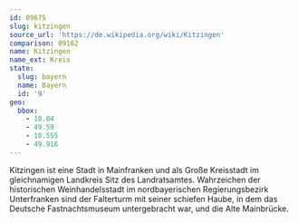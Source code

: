 ```yaml
---
id: 09675
slug: kitzingen
source_url: 'https://de.wikipedia.org/wiki/Kitzingen'
comparison: 09162
name: Kitzingen
name_ext: Kreis
state:
  slug: bayern
  name: Bayern
  id: '9'
geo:
  bbox:
    - 10.04
    - 49.59
    - 10.555
    - 49.916
---
```


Kitzingen ist eine Stadt in Mainfranken und als Große Kreisstadt im gleichnamigen Landkreis Sitz des Landratsamtes. Wahrzeichen der historischen Weinhandelsstadt im nordbayerischen Regierungsbezirk Unterfranken sind der Falterturm mit seiner schiefen Haube, in dem das Deutsche Fastnachtsmuseum untergebracht war, und die Alte Mainbrücke.
